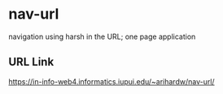 # nav-url

navigation using harsh in the URL; one page application

## URL Link

https://in-info-web4.informatics.iupui.edu/~arihardw/nav-url/
